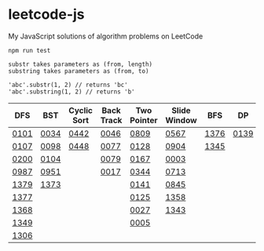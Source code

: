 # leetcode-js
My JavaScript solutions of algorithm problems on LeetCode

```
npm run test
```

```
substr takes parameters as (from, length)
substring takes parameters as (from, to)

'abc'.substr(1, 2) // returns 'bc'
'abc'.substring(1, 2) // returns 'b'
```

|DFS|BST|Cyclic Sort|Back Track|Two Pointer|Slide Window|BFS|DP|
|---|---|---|---|---|---|---|---|
|[0101](https://github.com/tony40508/leetcode-js/blob/master/0101_symmetricTree/index.js)|[0034](https://github.com/tony40508/leetcode-js/blob/master/0034_FindFirstAndLastPositionOfElementInSortedArray/index.js)|[0442](https://github.com/tony40508/leetcode-js/blob/9f469316f64a4fdf75c530154aeb7dfd134a21c2/0442_FindAllDuplicatesInAnArray/index.js)|[0046](https://github.com/tony40508/leetcode-js/blob/master/0046_Permutations/index.js)|[0809](https://github.com/tony40508/leetcode-js/blob/master/0809_Expressive_Words/index.js)|[0567](https://github.com/tony40508/leetcode-js/blob/master/0567_PermutationInString/index.js)|[1376](https://github.com/tony40508/leetcode-js/blob/master/1376_TimeNeededToInformAllEmployees/index.js)|[0139](https://github.com/tony40508/leetcode-js/blob/master/0139_WordBreak/index.js)|
|[0107](https://github.com/tony40508/leetcode-js/blob/master/0107_levelOrderBottomTree/index.js)|[0098](https://github.com/tony40508/leetcode-js/blob/master/0098_ValidateBinarySearchTree/index.js)|[0448](https://github.com/tony40508/leetcode-js/blob/9f469316f64a4fdf75c530154aeb7dfd134a21c2/0448_FindAllNumbersDisappearedInAnArray/index.js)|[0077](https://github.com/tony40508/leetcode-js/blob/master/0077_Combinations/index.js)|[0128](https://github.com/tony40508/leetcode-js/blob/2a728e19d89bc8c6433d97598e3bf52afbfc7eca/0128_LongestConsecutiveSequence/index.js)|[0904](https://github.com/tony40508/leetcode-js/blob/master/0904_FruitIntoBaskets/index.js)|[1345](https://github.com/tony40508/leetcode-js/blob/7da1d0a19d5a720b977647d9c7aeb88cd6c4f595/1345_JumpGameIV/index.js) 
|[0200](https://github.com/tony40508/leetcode-js/blob/master/0200_NumberOfIslands/index.js)|[0104](https://github.com/tony40508/leetcode-js/blob/master/0104_maxDepthOfBinaryTree/index.js)|   |[0079](https://github.com/tony40508/leetcode-js/blob/master/0079_WordSearch/index.js)|[0167](https://github.com/tony40508/leetcode-js/blob/master/0167_TwoSumII-InputArrayIsSorted/index.js)|[0003](https://github.com/tony40508/leetcode-js/blob/master/0003_LongestSubstringWithoutRepeatingCharacters/index.js)
|[0987](https://github.com/tony40508/leetcode-js/blob/master/0987_VerticalOrderTraversalOfABinaryTree/index.js)|[0951](https://github.com/tony40508/leetcode-js/blob/master/0951_FlipEquivalentBinaryTrees/index.js)|   |[0017](https://github.com/tony40508/leetcode-js/blob/master/0017_LetterCombinationsOfAPhoneNumber/index.js)|[0344](https://github.com/tony40508/leetcode-js/blob/master/0344_ReverseString/index.js)|[0713](https://github.com/tony40508/leetcode-js/blob/master/0713_SubarrayProductLessThanK/index.js)|   |   |   |
|[1379](https://github.com/tony40508/leetcode-js/blob/master/1379_FindACorrespondingNodeOfABinaryTreeInACloneOfThat/index.js)|[1373](https://github.com/tony40508/leetcode-js/blob/master/1373_MaximumSumBSTInBinaryTree/index.js)|   |   |[0141](https://github.com/tony40508/leetcode-js/blob/master/0141_LinkedListCycle/index.js)|[0845](https://github.com/tony40508/leetcode-js/blob/master/0845_LongestMountainInArray/index.js)
|[1377](https://github.com/tony40508/leetcode-js/blob/master/1377_FrogPositionAfterTSeconds/index.js)|   |   |   |[0125](https://github.com/tony40508/leetcode-js/blob/master/0125_isPalindrome/index.js)|[1358](https://github.com/tony40508/leetcode-js/blob/master/1358_NumberOfSubstringsContainingAllThreeCharacters/index.js)
|[1368](https://github.com/tony40508/leetcode-js/blob/master/1368_MinimumCostToMakeAtLeastOneValidPathInAGrid/index.js)|   |   |   |[0027](https://github.com/tony40508/leetcode-js/blob/master/0027_RemoveElement/index.js)|[1343](https://github.com/tony40508/leetcode-js/blob/master/1343_NumberOfSubArraysOfSizeKAndAverageGreaterThanOrEqualToThreshold/index.js)
|[1349](https://github.com/tony40508/leetcode-js/blob/master/1349_MaximumStudentsTakingExam/index.js)|   |   |   |[0005](https://github.com/tony40508/leetcode-js/blob/master/0005_LongestPalindromicSubstring/index.js)|
|[1306](https://github.com/tony40508/leetcode-js/blob/master/1306_JumpGameIII/index.js)|   |   |   |   |

